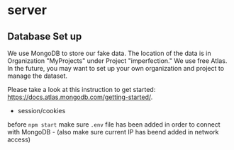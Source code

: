 # server

## Database Set up
We use MongoDB to store our fake data. The location of the data is in Organization "MyProjects" under Project "imperfection." We use free Atlas.
In the future, you may want to set up your own organization and project to manage the dataset. 

Please take a look at this instruction to get started: https://docs.atlas.mongodb.com/getting-started/. 




- session/cookies

before `npm start` make sure `.env` file has been added in order to connect with MongoDB - (also make sure current IP has beend added in network access) 
